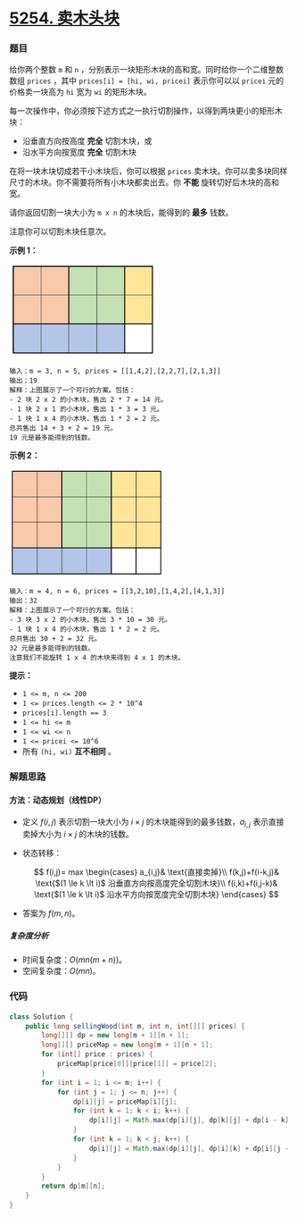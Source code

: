 # [5254. 卖木头块](https://leetcode.cn/problems/selling-pieces-of-wood/)

### 题目

给你两个整数 `m` 和 `n` ，分别表示一块矩形木块的高和宽。同时给你一个二维整数数组 `prices` ，其中 `prices[i] = [hi, wi, pricei]` 表示你可以以 `pricei` 元的价格卖一块高为 `hi` 宽为 `wi` 的矩形木块。

每一次操作中，你必须按下述方式之一执行切割操作，以得到两块更小的矩形木块：

- 沿垂直方向按高度 **完全** 切割木块，或
- 沿水平方向按宽度 **完全** 切割木块

在将一块木块切成若干小木块后，你可以根据 `prices` 卖木块。你可以卖多块同样尺寸的木块。你不需要将所有小木块都卖出去。你 **不能** 旋转切好后木块的高和宽。

请你返回切割一块大小为 `m x n` 的木块后，能得到的 **最多** 钱数。

注意你可以切割木块任意次。

 

**示例 1：**

![image-20220619191456884](5254%E5%8D%96%E6%9C%A8%E5%A4%B4%E5%9D%97.assets/image-20220619191456884.png)

```
输入：m = 3, n = 5, prices = [[1,4,2],[2,2,7],[2,1,3]]
输出：19
解释：上图展示了一个可行的方案。包括：
- 2 块 2 x 2 的小木块，售出 2 * 7 = 14 元。
- 1 块 2 x 1 的小木块，售出 1 * 3 = 3 元。
- 1 块 1 x 4 的小木块，售出 1 * 2 = 2 元。
总共售出 14 + 3 + 2 = 19 元。
19 元是最多能得到的钱数。
```

**示例 2：**

![image-20220619191515607](5254%E5%8D%96%E6%9C%A8%E5%A4%B4%E5%9D%97.assets/image-20220619191515607.png)

```
输入：m = 4, n = 6, prices = [[3,2,10],[1,4,2],[4,1,3]]
输出：32
解释：上图展示了一个可行的方案。包括：
- 3 块 3 x 2 的小木块，售出 3 * 10 = 30 元。
- 1 块 1 x 4 的小木块，售出 1 * 2 = 2 元。
总共售出 30 + 2 = 32 元。
32 元是最多能得到的钱数。
注意我们不能旋转 1 x 4 的木块来得到 4 x 1 的木块。
```

 

**提示：**

- `1 <= m, n <= 200`
- `1 <= prices.length <= 2 * 10^4`
- `prices[i].length == 3`
- `1 <= hi <= m`
- `1 <= wi <= n`
- `1 <= pricei <= 10^6`
- 所有 `(hi, wi)` **互不相同** 。

### 解题思路

#### 方法：动态规划（线性DP）

- 定义 $f(i,j)$ 表示切割一块大小为 $i \times j$ 的木块能得到的最多钱数，$a_{i,j}$ 表示直接卖掉大小为 $i \times j$ 的木块的钱数。

- 状态转移：

  $$
  f(i,j)=
  max
  \begin{cases}
  a_{i,j}& \text{直接卖掉}\\
  f(k,j)+f(i-k,j)& \text{$(1 \le k \lt i)$ 沿垂直方向按高度完全切割木块}\\
  f(i,k)+f(i,j-k)& \text{$(1 \le k \lt i)$ 沿水平方向按宽度完全切割木块}
  \end{cases}
  $$

- 答案为 $f(m,n)$。

##### 复杂度分析

- 时间复杂度：$O(mn(m+n))$。
- 空间复杂度：$O(mn)$。

### 代码

```java
class Solution {
    public long sellingWood(int m, int n, int[][] prices) {
        long[][] dp = new long[m + 1][n + 1];
        long[][] priceMap = new long[m + 1][n + 1];
        for (int[] price : prices) {
            priceMap[price[0]][price[1]] = price[2];
        }
        for (int i = 1; i <= m; i++) {
            for (int j = 1; j <= n; j++) {
                dp[i][j] = priceMap[i][j];
                for (int k = 1; k < i; k++) {
                    dp[i][j] = Math.max(dp[i][j], dp[k][j] + dp[i - k][j]);
                }
                for (int k = 1; k < j; k++) {
                    dp[i][j] = Math.max(dp[i][j], dp[i][k] + dp[i][j - k]);
                }
            }
        }
        return dp[m][n];
    }
}
```

